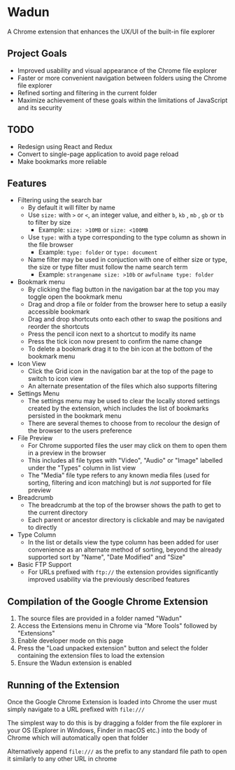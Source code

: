 # Wadun

A Chrome extension that enhances the UX/UI of the built-in file explorer

## Project Goals

- Improved usability and visual appearance of the Chrome file explorer
- Faster or more convenient navigation between folders using the Chrome file explorer
- Refined sorting and filtering in the current folder
- Maximize achievement of these goals within the limitations of JavaScript and its security

## TODO

- Redesign using React and Redux
- Convert to single-page application to avoid page reload
- Make bookmarks more reliable

## Features

- Filtering using the search bar
  - By default it will filter by name
  - Use `size:` with `>` or `<`, an integer value, and either `b`, `kb` , `mb` , `gb` or `tb` to filter by size
    - Example: `size: >10MB` or `size: <100MB`
  - Use `type:` with a type corresponding to the type column as shown in the file browser
    - Example: `type: folder` or `type: document`
  - Name filter may be used in conjuction with one of either size or type, the size or type filter must follow the name search term
    - Example: `strangename size: >10b` or `awfulname type: folder`
- Bookmark menu
  - By clicking the flag button in the navigation bar at the top you may toggle open the bookmark menu
  - Drag and drop a file or folder from the browser here to setup a easily accessible bookmark
  - Drag and drop shortcuts onto each other to swap the positions and reorder the shortcuts
  - Press the pencil icon next to a shortcut to modify its name
  - Press the tick icon now present to confirm the name change
  - To delete a bookmark drag it to the bin icon at the bottom of the bookmark menu
- Icon View
  - Click the Grid icon in the navigation bar at the top of the page to switch to icon view
  - An alternate presentation of the files which also supports filtering
- Settings Menu
  - The settings menu may be used to clear the locally stored settings created by the extension, which includes the list of bookmarks 				
      persisted in the bookmark menu
  - There are several themes to choose from to recolour the design of the browser to the users preference
- File Preview
  - For Chrome supported files the user may click on them to open them in a preview in the browser
  - This includes all file types with "Video", "Audio" or "Image" labelled under the "Types" column in list view
  - The "Media" file type refers to any known media files (used for sorting, filtering and icon matching) but is *not* supported for file preview
- Breadcrumb
  - The breadcrumb at the top of the browser shows the path to get to the current directory
  - Each parent or ancestor directory is clickable and may be navigated to directly
- Type Column
  - In the list or details view the type column has been added for user convenience as an alternate method of sorting, beyond the already supported sort by "Name", "Date Modified" and "Size"
- Basic FTP Support
  - For URLs prefixed with `ftp://` the extension provides significantly improved usability via the previously described features


## Compilation of the Google Chrome Extension

1. The source files are provided in a folder named "Wadun"
2. Access the Extensions menu in Chrome via "More Tools" followed by "Extensions"
3. Enable developer mode on this page
4. Press the "Load unpacked extension" button and select the folder containing the extension files to load the extension
5. Ensure the Wadun extension is enabled


## Running of the Extension

Once the Google Chrome Extension is loaded into Chrome the user must simply navigate to a URL prefixed with `file:///`

The simplest way to do this is by dragging a folder from the file explorer in your OS (Explorer in Windows, Finder in macOS etc.) into the body of Chrome which will automatically open that folder

Alternatively append `file:///` as the prefix to any standard file path to open it similarly to any other URL in chrome
